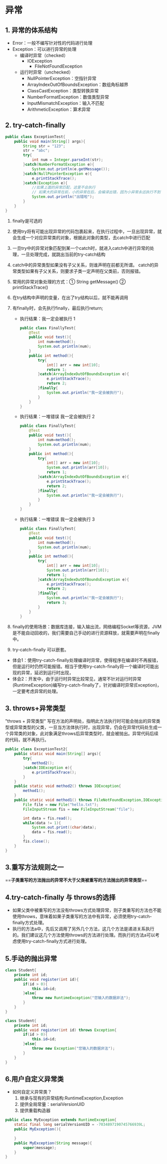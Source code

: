 # 异常

## 1. 异常的体系结构

* Error：一般不编写针对性的代码进行处理
* Exception：可以进行异常的处理
  * 编译时异常（checked）
    * IOException
      * FileNotFoundException
  * 运行时异常（unchecked）
    * NullPointerException：空指针异常
    * ArrayIndexOutOfBoundsException：数组角标越界
    * ClassCastException：类型转换异常
    * NumberFormatException：数值类型异常
    * InputMismatchException：输入不匹配
    * ArithmeticException：算术异常

## 2. try-catch-finally

```java
public class ExceptionTest{
    public void main(String[] args){
        String str = "123";
        str = "abc";
        try{
            int num = Integer.parseInt(str);
        }catch(NumberFormatException e){
            System.out.println(e.getMessage());
        }catch(NullPointerException e){
            e.printStackTrace();
        }catch(Exception e){
            //如果上面的异常匹配，这里不会执行
            // 如果大的异常在前，小的异常在后，会编译出错，因为小异常永远执行不到
            System.out.println("出错啦");
        }
    }
}
```

1. finally是可选的
2. 使用try将有可能出现异常的代码包裹起来，在执行过程中，一旦出现异常，就会生成一个对应异常类的对象，根据此对象的类型，去catch中进行匹配
3. 一旦try中的异常对象匹配到某一个catch时，就进入catch中进行异常的处理，一旦处理完成，就跳出当前的try-catch结构
4. catch中的异常类型如果没有子父关系，则谁声明在前都无所谓。
catch的异常类型如果有子父关系，则要求子类一定声明在父类前，否则报错。
5. 常用的异常对象处理的方式：① String getMessage() ② printStackTrace()
6. 在try结构中声明的变量，在出了try结构以后，就不能再调用
7. 有finally时，会先执行finally，最后执行return;

    * 执行结果：我一定会被执行 1

        ```java
        public class FinallyTest{
            @Test
            public void test(){
                int num=method();
                System.out.println(num);
            }
            public int method(){
                try{
                    int[] arr = new int[10];
                    return 1;
                }catch(ArrayIndexOutOfBoundsException e){
                    e.printStackTrace();
                    return 2;
                }finally{
                    System.out.println("我一定会被执行");
                }
            }
        }
        ```

    * 执行结果：一堆错误  我一定会被执行 2

        ```java
        public class FinallyTest{
            @Test
            public void test(){
                int num=method();
                System.out.println(num);
            }
            public int method(){
                try{
                    int[] arr = new int[10];
                    System.out.println(arr[10]);
                    return 1;
                }catch(ArrayIndexOutOfBoundsException e){
                    e.printStackTrace();
                    return 2;
                }finally{
                    System.out.println("我一定会被执行");
                }
            }
        }
        ```

    * 执行结果：一堆错误 我一定会被执行 3

        ```java
        public class FinallyTest{
            @Test
            public void test(){
                int num=method();
                System.out.println(num);
            }
            public int method(){
                try{
                    int[] arr = new int[10];
                    System.out.println(arr[10]);
                    return 1;
                }catch(ArrayIndexOutOfBoundsException e){
                    e.printStackTrace();
                    return 2;
                }finally{
                    System.out.println("我一定会被执行");
                    return 3;
                }
            }
        }
        ```

8. finally的使用场景：数据库连接，输入输出流，网络编程Socket等资源，JVM是不能自动回收的，我们需要自己手动的进行资源释放，就需要声明在finally中。
9. try-catch-finally 可以嵌套。

* 体会1：使用try-catch-finally处理编译时异常，使得程序在编译时不再报错，但是运行时仍然可能报错。相当于使用try-catch-finally将一个编译时可能出现的异常，延迟到运行时出现，
* 体会2：开发中，由于运行时异常比较常见，通常不针对运行时异常(RuntimeException)编写try-catch-finally了，针对编译时异常(Exception)，一定要考虑异常的处理。

## 3. throws+异常类型

"throws + 异常类型" 写在方法的声明处，指明此方法执行时可能会抛出的异常类型或异常类型的父类，一旦当方法体执行时，出现异常，仍会在异常代码处生成一个异常类的对象，此对象满足throws后异常类型时，就会被抛出。异常代码后续的代码，就不再执行。

```java
public class ExceptionTest2{
    public static void main(String[] args){
        try{
            method2();
        }catch(IOException e){
            e.printSTackTrace();
        }
    }
    public static void method2() throws IOException{
        method1();
    }
    public static void method1() throws FileNotFoundException,IOException{
        File file = new File("hello.txt");
        FileInputStream fis = new FileInputStream("file");

        int data = fis.read();
        while(data != 1){
            System.out.print((char)data);
            data = fis.read();
        }
        fis.close();
    }
}
```

## 3.重写方法规则之一

==**子类重写的方法抛出的异常不大于父类被重写的方法抛出的异常类型**==

## 4.try-catch-finally 与 throws的选择

* 如果父类中被重写的方法没有throws方式处理异常，则子类重写的方法也不能使用throws，意味着如果子类重写的方法中有异常，必须使用try-catch-finally方式处理。
* 执行的方法a中，先后又调用了另外几个方法，这几个方法是递进关系执行的。我们建议这几个方法使用throws的方法进行处理。而执行的方法a可以考虑使用try-catch-finally方式进行处理。

## 5.手动的抛出异常

```java
class Student{
    private int id;
    public void register(int id){
        if(id > 0){
            this.id=id;
        }else{
            throw new RuntimeException("您输入的数据非法");
        }
    }
}
```

```java
class Student{
    private int id;
    public void register(int id) throws Exception{
        if(id > 0){
            this.id=id;
        }else{
            throw new Exception("您输入的数据非法");
        }
    }
}
```

## 6.用户自定义异常类

* 如何自定义异常类？
    1. 继承与现有的异常结构:RuntimeException,Exception
    2. 提供全局常量：serialVersionUID
    3. 提供重载构造器

```java
public class MyException extends RuntimeException{
    static final long serialVersionUID = -7034897190745766939L;
    public MyException(){
        
    }
    public MyException(String message){
        super(message);
    }
}
```
